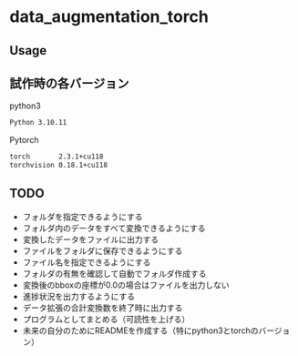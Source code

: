 # data_augmentation_torch

## Usage

## 試作時の各バージョン
python3
```sh
Python 3.10.11
```
Pytorch
```sh
torch       2.3.1+cu118
torchvision 0.18.1+cu118
```

## TODO
* フォルダを指定できるようにする
* フォルダ内のデータをすべて変換できるようにする
* 変換したデータをファイルに出力する
* ファイルをフォルダに保存できるようにする
* ファイル名を指定できるようにする
* フォルダの有無を確認して自動でフォルダ作成する
* 変換後のbboxの座標が0.0の場合はファイルを出力しない
* 進捗状況を出力するようにする
* データ拡張の合計変換数を終了時に出力する
* プログラムとしてまとめる（可読性を上げる）
* 未来の自分のためにREADMEを作成する（特にpython3とtorchのバージョン）
